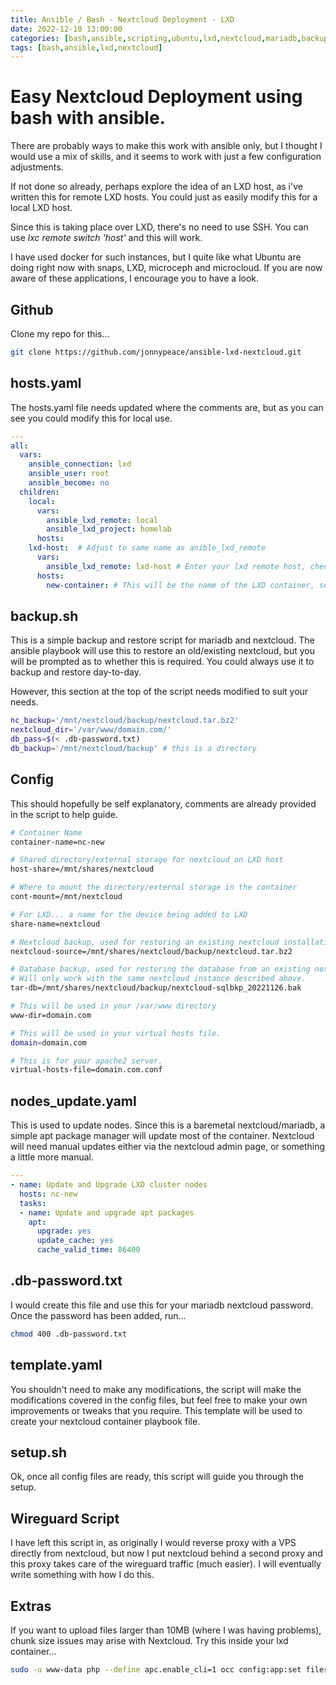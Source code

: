 ```yaml
---
title: Ansible / Bash - Nextcloud Deployment - LXD
date: 2022-12-10 13:00:00
categories: [bash,ansible,scripting,ubuntu,lxd,nextcloud,mariadb,backup]
tags: [bash,ansible,lxd,nextcloud]
---
```


# Easy Nextcloud Deployment using bash with ansible.

There are probably ways to make this work with ansible only, but I thought I would use a mix of skills, and it seems to work with just a few configuration adjustments.

If not done so already, perhaps explore the idea of an LXD host, as i've written this for remote LXD hosts. You could just as easily modify this for a local LXD host.

Since this is taking place over LXD, there's no need to use SSH. You can use _lxc remote switch 'host'_ and this will work.

I have used docker for such instances, but I quite like what Ubuntu are doing right now with snaps, LXD, microceph and microcloud. If you are now aware of these applications, I encourage you to have a look.

## Github

Clone my repo for this...

```bash
git clone https://github.com/jonnypeace/ansible-lxd-nextcloud.git
```

## hosts.yaml

The hosts.yaml file needs updated where the comments are, but as you can see you could modify this for local use.

```yaml
---
all:
  vars:
    ansible_connection: lxd
    ansible_user: root
    ansible_become: no
  children:
    local:
      vars:
        ansible_lxd_remote: local
        ansible_lxd_project: homelab
      hosts:
    lxd-host:  # Adjust to same name as anible_lxd_remote
      vars:
        ansible_lxd_remote: lxd-host # Enter your lxd remote host, check with 'lxc remote list' 
      hosts:
        new-container: # This will be the name of the LXD container, so will need adjusted.

```

## backup.sh

This is a simple backup and restore script for mariadb and nextcloud. The ansible playbook will use this to restore an old/existing nextcloud, but you will be prompted as to whether this is required. You could always use it to backup and restore day-to-day.

However, this section at the top of the script needs modified to suit your needs.

```bash
nc_backup='/mnt/nextcloud/backup/nextcloud.tar.bz2'
nextcloud_dir='/var/www/domain.com/'
db_pass=$(< .db-password.txt)
db_backup='/mnt/nextcloud/backup' # this is a directory
```

## Config

This should hopefully be self explanatory, comments are already provided in the script to help guide.

```bash
# Container Name
container-name=nc-new

# Shared directory/external storage for nextcloud on LXD host
host-share=/mnt/shares/nextcloud

# Where to mount the directory/external storage in the container
cont-mount=/mnt/nextcloud

# For LXD... a name for the device being added to LXD
share-name=nextcloud

# Nextcloud backup, used for restoring an existing nextcloud installation
nextcloud-source=/mnt/shares/nextcloud/backup/nextcloud.tar.bz2

# Database backup, used for restoring the database from an existing nextcloud installation - 
# Will only work with the same nextcloud instance described above.
tar-db=/mnt/shares/nextcloud/backup/nextcloud-sqlbkp_20221126.bak

# This will be used in your /var/www directory
www-dir=domain.com

# This will be used in your virtual hosts file.
domain=domain.com

# This is for your apache2 server.
virtual-hosts-file=domain.com.conf
```

## nodes_update.yaml

This is used to update nodes. Since this is a baremetal nextcloud/mariadb, a simple apt package manager will update most of the container. Nextcloud will need manual updates either via the nextcloud admin page, or something a little more manual.

```yaml
---
- name: Update and Upgrade LXD cluster nodes
  hosts: nc-new
  tasks:
  - name: Update and upgrade apt packages
    apt:
      upgrade: yes
      update_cache: yes
      cache_valid_time: 86400
```

## .db-password.txt

I would create this file and use this for your mariadb nextcloud password. Once the password has been added, run... 

```bash
chmod 400 .db-password.txt
```

## template.yaml

You shouldn't need to make any modifications, the script will make the modifications covered in the config files, but feel free to make your own improvements or tweaks that you require. This template will be used to create your nextcloud container playbook file.

## setup.sh

Ok, once all config files are ready, this script will guide you through the setup.

## Wireguard Script

I have left this script in, as originally I would reverse proxy with a VPS directly from nextcloud, but now I put nextcloud behind a second proxy and this proxy takes care of the wireguard traffic (much easier). I will eventually write something with how I do this.

## Extras

If you want to upload files larger than 10MB (where I was having problems), chunk size issues may arise with Nextcloud. Try this inside your lxd container...

```bash
sudo -u www-data php --define apc.enable_cli=1 occ config:app:set files max_chunk_size --value 0
```